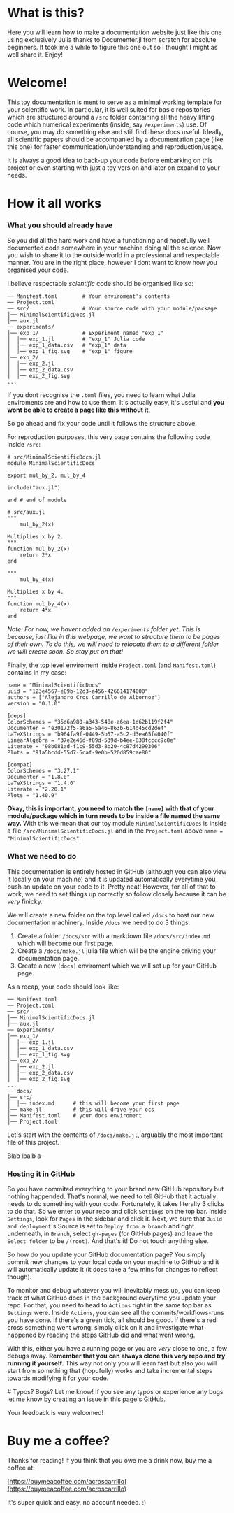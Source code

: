 # What is this?
Here you will learn how to make a documentation website just like this one using exclusively Julia thanks to Documenter.jl from scratch for absolute beginners. It took me a while to figure this one out so I thought I might as well share it. Enjoy!

# Welcome!
This toy documentation is ment to serve as a minimal working template for your scientific work. In particular, it is well suited for basic repositories which are structured around a `/src` folder containing all the heavy lifting code which numerical experiments (inside, say `/experiments`) use. Of course, you may do something else and still find these docs useful. Ideally, all scientific papers should be accompanied by a documentation page (like this one) for faster communication/understanding and reproduction/usage.  

It is always a good idea to back-up your code before embarking on this project or even starting with just a toy version and later on expand to your needs.

# How it all works
### What you should already have
So you did all the hard work and have a functioning and hopefully well documented code somewhere in your machine doing all the science. Now you wish to share it to the outside world in a professional and respectable manner. You are in the right place, however I dont want to know how you organised your code. 

I believe respectable *scientific* code should be organised like so:
```
── Manifest.toml        # Your enviroment's contents
── Project.toml 
── src/                 # Your source code with your module/package
│── MinimalScientificDocs.jl  
│── aux.jl
── experiments/
│── exp_1/              # Experiment named "exp_1" 
│  │── exp_1.jl         # "exp_1" Julia code
│  │── exp_1_data.csv   # "exp_1" data
│  │── exp_1_fig.svg    # "exp_1" figure
│── exp_2/ 
│  │── exp_2.jl  
│  │── exp_2_data.csv  
│  │── exp_2_fig.svg  
...
```
If you dont recognise the `.toml` files, you need to learn what Julia enviroments are and how to use them. It's actually easy, it's useful and **you wont be able to create a page like this without it**. 

So go ahead and fix your code until it follows the structure above.

For reproduction purposes, this very page contains the following code inside `/src`:
```
# src/MinimalScientificDocs.jl
module MinimalScientificDocs

export mul_by_2, mul_by_4

include("aux.jl")

end # end of module
```
```
# src/aux.jl
""" 
    mul_by_2(x)

Multiplies x by 2.
"""
function mul_by_2(x) 
    return 2*x 
end

""" 
    mul_by_4(x)

Multiplies x by 4.
"""
function mul_by_4(x) 
    return 4*x 
end
```
*Note: For now, we havent added an `/experiments` folder yet. This is because, just like in this webpage, we want to structure them to be pages of their own. To do this, we will need to relocate them to a different folder we will create soon. So stay put on that!*

Finally, the top level enviroment inside `Project.toml` (and `Manifest.toml`) contains in my case:
```
name = "MinimalScientificDocs"
uuid = "123e4567-e89b-12d3-a456-426614174000"
authors = ["Alejandro Cros Carrillo de Albornoz"]
version = "0.1.0"

[deps]
ColorSchemes = "35d6a980-a343-548e-a6ea-1d62b119f2f4"
Documenter = "e30172f5-a6a5-5a46-863b-614d45cd2de4"
LaTeXStrings = "b964fa9f-0449-5b57-a5c2-d3ea65f4040f"
LinearAlgebra = "37e2e46d-f89d-539d-b4ee-838fcccc9c8e"
Literate = "98b081ad-f1c9-55d3-8b20-4c87d4299306"
Plots = "91a5bcdd-55d7-5caf-9e0b-520d859cae80"

[compat]
ColorSchemes = "3.27.1"
Documenter = "1.8.0"
LaTeXStrings = "1.4.0"
Literate = "2.20.1"
Plots = "1.40.9"
```
**Okay, this is important, you need to match the `[name]` with that of your module/package which in turn needs to be inside a file named the same way.** With this we mean that our toy module `MinimalScientificDocs` is inside a file `/src/MinimalScientificDocs.jl` and in the `Project.toml` above `name = "MinimalScientificDocs"`.

### What we need to do
This documentation is entirely hosted in GitHub (although you can also view it locally on your machine) and it is updated automatically everytime you push an update on your code to it. Pretty neat! However, for all of that to work, we need to set things up correctly so follow closely because it can be *very* finicky. 

We will create a new folder on the top level called `/docs` to host our new documentation machinery. Inside `/docs` we need to do 3 things: 
1. Create a folder `/docs/src` with a markdown file `/docs/src/index.md` which will become our first page.
2. Create a `/docs/make.jl` julia file which will be the engine driving your documentation page.
3. Create a new `(docs)` enviroment which we will set up for your GitHub page.

As a recap, your code should look like: 
```
── Manifest.toml        
── Project.toml 
── src/                 
│── MinimalScientificDocs.jl  
│── aux.jl
── experiments/
│── exp_1/              
│  │── exp_1.jl         
│  │── exp_1_data.csv   
│  │── exp_1_fig.svg    
│── exp_2/ 
│  │── exp_2.jl  
│  │── exp_2_data.csv  
│  │── exp_2_fig.svg  
...
── docs/
│── src/              
│  │── index.md      # this will become your first page  
│── make.jl          # this will drive your ocs
│── Manifest.toml    # your docs enviroment
│── Project.toml 
```
Let's start with the contents of `/docs/make.jl`, arguably the most important file of this project. 

Blab lbalb a


### Hosting it in GitHub
So you have commited everything to your brand new GitHub repository but nothing happended. That's normal, we need to tell GitHub that it actually needs to do something with your code. Fortunately, it takes literally 3 clicks to do that. So we enter to your repo and click `Settings` on the top bar. Inside `Settings`, look for `Pages` in the sidebar and click it. Next, we sure that `Build and deployment`'s Source is set to `Deploy from a branch` and right underneath, in `Branch`, select `gh-pages` (for GitHub pages) and leave the `Select folder` to be `/(root)`. And that's it! Do not touch anything else. 

So how do you update your GitHub documentation page? You simply commit new changes to your local code on your machine to GitHub and it will automatically update it (it does take a few mins for changes to reflect though). 

To monitor and debug whatever you will inevitably mess up, you can keep track of what GitHub does in the background everytime you update your repo. For that, you need to head to `Actions` right in the same top bar as `Settings` were. Inside `Actions`, you can see all the commits/workflows-runs you have done. If there's a green tick, all should be good. If there's a red cross something went wrong: simply click on it and investigate what happened by reading the steps GitHub did and what went wrong.

With this, either you have a running page or you are *very* close to one, a few debugs away. **Remember that you can always clone this very repo and try running it yourself.** This way not only you will learn fast but also you will start from something that (hopufully) works and take incremental steps towards modifying it for your code. 

# Typos? Bugs? Let me know!
If you see any typos or experience any bugs let me know by creating an issue in this page's GitHub. 

Your feedback is very welcomed!

# Buy me a coffee? 
Thanks for reading! If you think that you owe me a drink now, buy me a coffee at:

[https://buymeacoffee.com/acroscarrillo](https://buymeacoffee.com/acroscarrillo)

It's super quick and easy, no account needed. :)